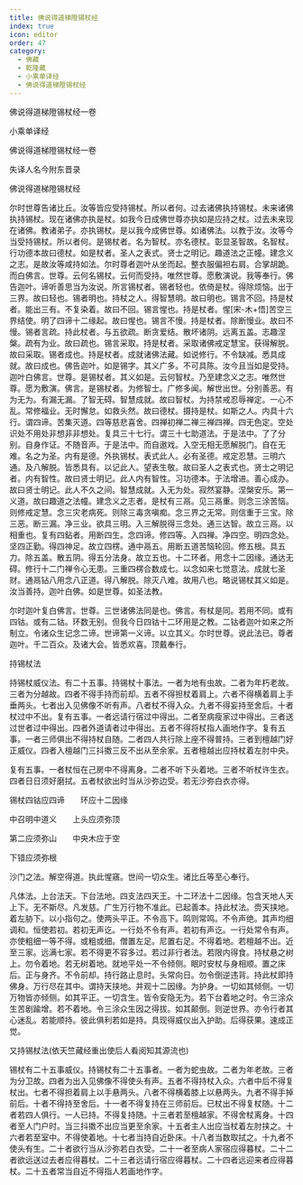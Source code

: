 ```yaml
---
title: 佛说得道梯隥锡杖经
index: true
icon: editor
order: 47
category:
  - 佛藏
  - 乾隆藏
  - 小乘单译经
  - 佛说得道梯隥锡杖经
---
```


佛说得道梯隥锡杖经一卷  

小乘单译经  

佛说得道梯隥锡杖经一卷  

失译人名今附东晋录  

佛说得道梯隥锡杖经  

尔时世尊告诸比丘。汝等皆应受持锡杖。所以者何。过去诸佛执持锡杖。未来诸佛执持锡杖。现在诸佛亦执是杖。如我今日成佛世尊亦执如是应持之杖。过去未来现在诸佛。教诸弟子。亦执锡杖。是以我今成佛世尊。如诸佛法。以教于汝。汝等今当受持锡杖。所以者何。是锡杖者。名为智杖。亦名德杖。彰显圣智故。名智杖。行功德本故曰德杖。如是杖者。圣人之表式。贤士之明记。趣道法之正幢。建念义之志。是故汝等咸持如法。尔时尊者迦叶从坐而起。整衣服偏袒右肩。合掌胡跪。而白佛言。世尊。云何名锡杖。云何而受持。唯然世尊。愿敷演说。我等奉行。佛告迦叶。谛听善思当为汝说。所言锡杖者。锡者轻也。依倚是杖。得除烦恼。出于三界。故曰轻也。锡者明也。持杖之人。得智慧明。故曰明也。锡言不回。持是杖者。能出三有。不复染着。故曰不回。锡言惺也。持是杖者。惺[宋-木+悟]苦空三界结使。明了四谛十二缘起。故曰惺也。锡言不慢。持是杖者。除断慢业。故曰不慢。锡者言疏。持此杖者。与五欲疏。断贪爱结。散坏诸阴。远离五盖。志趣涅槃。疏有为业。故曰疏也。锡言采取。持是杖者。采取诸佛戒定慧宝。获得解脱。故曰采取。锡者成也。持是杖者。成就诸佛法藏。如说修行。不令缺减。悉具成就。故曰成也。佛告迦叶。如是锡字。其义广多。不可具陈。汝今且当如是受持。迦叶白佛言。世尊。是锡杖者。其义如是。云何智杖。乃至建念义之志。唯然世尊。愿为敷演。佛言。是锡杖者。为修智士。广修多闻。解世出世。分别善恶。有为无为。有漏无漏。了智无碍。智慧成就。故曰智杖。为持禁戒忍辱禅定。一心不乱。常修福业。无时懈怠。如救头然。故曰德杖。摄持是杖。如斯之人。内具十六行。谓四谛。苦集灭道。四等慈悲喜舍。四禅初禅二禅三禅四禅。四无色定。空处识处不用处非想非非想处。复具三十七行。谓三十七助道法。于是法中。了了分别。自身作证。不随音声。于是法中。而自遨戏。入空无相无愿解脱门。自在无难。名之为圣。内有是德。外执锡杖。表式此人。必有圣德。戒定忍慧。三明六通。及八解脱。皆悉具有。以记此人。望表生敬。故曰圣人之表式也。贤士之明记者。内有智性。故曰贤士明记。此人内有智性。习功德本。于法增进。善心成办。故曰贤士明记。此人不久之间。智慧成就。入无为处。寂然宴静。涅槃安乐。第一义道。故曰趣道之法幢。建念义之志者。是杖有三鬲。见三鬲重。则念三涂苦恼。则修戒定慧。念三灾老病死。则除三毒贪嗔痴。念三界之无常。则信重于三宝。除三恶。断三漏。净三业。欲具三明。入三解脱得三念处。通三达智。故立三鬲。以相重也。复有四鉆者。用断四生。念四谛。修四等。入四禅。净四空。明四念处。坚四正勤。得四神足。故立四楞。通中鬲五。用断五道苦恼轮回。修五根。具五力。除五盖。散五阴。得五分法身。故立五也。十二环者。用念十二因缘。通达无碍。修行十二门禅令心无患。三重四楞合数成七。以念如来七觉意法。成就七圣财。通鬲钻八用念八正道。得八解脱。除灭八难。故用八也。略说锡杖其义如是。汝当善持。迦叶白佛。如是世尊。如圣法教。  

尔时迦叶复白佛言。世尊。三世诸佛法同是也。佛言。有杖是同。若用不同。或有四钴。或有二钴。环数无别。但我今日四钴十二环用是之教。二钴者迦叶如来之所制立。令诸众生记念二谛。世谛第一义谛。以立其义。尔时世尊。说此法已。尊者迦叶。千二百众。及诸大会。皆悉欢喜。顶戴奉行。  

持锡杖法  

持锡杖威仪法。有二十五事。持锡杖十事法。一者为地有虫故。二者为年朽老故。三者为分越故。四者不得手持而前却。五者不得担杖着肩上。六者不得横着肩上手垂两头。七者出入见佛像不听有声。八者杖不得入众。九者不得妄持至舍后。十者杖过中不出。复有五事。一者远请行宿过中得出。二者至病瘦家过中得出。三者送过世者过中得出。四者外道请者过中得出。五者不得将杖指人画地作字。复有五事。一者三师俱出不得持杖自随。二者四人共行除上座不得普持。三者到檀越门好正威仪。四者入檀越门三抖擞三反不出从至余家。五者檀越出应持杖着左肘中央。  

复有五事。一者杖恒在己房中不得离身。二者不听下头着地。三者不听杖许生衣。四者日日须好磨拭。五者杖欲出时当从沙弥边受。若无沙弥白衣亦得。  

锡杖四钴应四谛　　环应十二因缘  

中召明中道义　　上头应须弥顶  

第二应须弥山　　中央木应于空  

下错应须弥根  

沙门之法。解空得道。执此惺窹。世间一切众生。诸比丘等至心奉行。  

凡体法。上台法天。下台法地。四支法四天王。十二环法十二因缘。包含天地人天上下。无不斯尽。凡发慈。广生万行物不准此。已起善本。持此杖法。赍天挟地。着左胁下。以小指句之。使两头平正。不令高下。鸣则常鸣。不令声绝。其声均细调和。恒使若初。若初无声讫。一行处不令有声。若初有声讫。一行处常令有声。亦使粗细一等不得。或粗或细。僧置左足。尼置右足。不得着地。若檀越不出。近至三家。远满七家。若不得更不容多过。若过非行者法。若限内得食。持杖悬之树上。勿令着地。若无树着地。就地平处一不令倾侧。眠时安杖与身相顺。置之床后。正与身齐。不令前却。持行路止息时。头常向日。勿令倒逆违背。持此杖即持佛身。万行尽在其中。谓持天挟地。并观十二因缘。为护身。一切如其倾侧。一切万物皆亦倾侧。如其平正。一切含生。皆令安隐无为。若下台着地之时。令三涂众生苦剧踰增。若不着地。令三涂众生因之得拔。如其颠倒。则逆世界。亦令行者其心迷乱。若能顺持。彼此俱利若如是持。具现得威仪出入护助。后得获果。速成正觉。  

又持锡杖法(依天竺藏经重出使后人看阅知其源流也)  

锡杖有二十五事威仪。持锡杖有二十五事者。一者为蛇虫故。二者为年老故。三者为分卫故。四者为出入见佛像不得使头有声。五者不得持杖入众。六者中后不得复杖出。七者不得担着肩上以手悬两头。八者不得横着膝上以悬两头。九者不得手掉前后。十者不得持至舍后。十一者不得复持在三师前后。已杖出不得复杖随。十二者若四人俱行。一人已持。不得复持随。十三者若至檀越家。不得舍杖离身。十四者至人门户时。当三抖擞不出应当更至余家。十五者主人出应当杖着左肘挟之。十六者若至室中。不得使着地。十七者当持自近卧床。十八者当数取拭之。十九者不使头有生。二十者欲行当从沙弥若白衣受。二十一者至病人家宿应得暮杖。二十二者欲远送过去者应得暮杖。二十三者远请行宿应得暮杖。二十四者远迎来者应得暮杖。二十五者常当自近不得指人若画地作字。  
